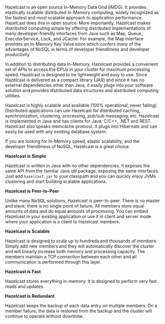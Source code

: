 

Hazelcast is an open source In-Memory Data Grid (IMDG). 
It provides elastically scalable distributed In-Memory computing, widely recognized as the fastest and most scalable
approach to application performance. Hazelcast does this in open source.
More importantly, Hazelcast makes distributed computing simple by offering distributed implementations of many
developer-friendly interfaces from Java such as Map, Queue, ExecutorService, Lock, and JCache. For example, the Map
interface provides an In-Memory Key Value store which confers many of the advantages of NoSQL in terms of developer
friendliness and developer productivity.

In addition to distributing data In-Memory, Hazelcast provides a convenient set of APIs to access the CPUs in your
cluster for maximum processing speed.
Hazelcast is designed to be lightweight and easy to use. Since Hazelcast is delivered as a compact library (JAR) and
since it has no external dependencies other than Java, it easily plugs into your software solution and provides
distributed data structures and distributed computing utilities.

Hazelcast is highly scalable and available (100% operational, never failing). Distributed applications can use
Hazelcast for distributed caching, synchronization, clustering, processing, pub/sub messaging, etc. Hazelcast is
implemented in Java and has clients for Java, C/C++, .NET and REST. Hazelcast also speaks memcache protocol. It plugs into Hibernate and can easily be used with any existing database system.

If you are looking for In-Memory speed, elastic scalability, and the developer friendliness of NoSQL, Hazelcast is a
great choice.

**Hazelcast is Simple**

Hazelcast is written in Java with no other dependencies. It exposes the same API from the familiar Java util package,
exposing the same interfaces. Just add `hazelcast.jar` to your classpath and you can quickly enjoy JVMs clustering
and start building scalable applications.

**Hazelcast is Peer-to-Peer**

Unlike many NoSQL solutions, Hazelcast is peer-to-peer. There is no master and slave; there is no single point of
failure. All members store equal amounts of data and do equal amounts of processing. You can embed Hazelcast in your
existing application or use it in client and server mode where your application is a client to Hazelcast members.

**Hazelcast is Scalable**

Hazelcast is designed to scale up to hundreds and thousands of members. Simply add new members and they will
automatically discover the cluster and will linearly increase both memory and processing capacity. The members maintain
a TCP connection between each other and all communication is performed through this layer.

**Hazelcast is Fast**

Hazelcast stores everything in-memory. It is designed to perform very fast reads and updates.

**Hazelcast is Redundant**

Hazelcast keeps the backup of each data entry on multiple members. On a member failure, the data is restored from the
backup and the cluster will continue to operate without downtime.

